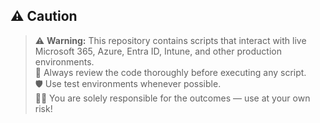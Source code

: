 ## ⚠️ Caution

> ⚠️ **Warning:** This repository contains scripts that interact with live Microsoft 365, Azure, Entra ID, Intune, and other production environments.  
> 🧪 Always review the code thoroughly before executing any script.   
> 🛡️ Use test environments whenever possible.  
> 🧑‍💻 You are solely responsible for the outcomes — use at your own risk!
